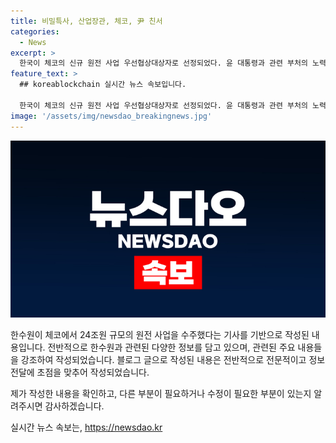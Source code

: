 ```yaml
---
title: 비밀특사, 산업장관, 체코, 尹 친서
categories:
  - News
excerpt: >
  한국이 체코의 신규 원전 사업 우선협상대상자로 선정되었다. 윤 대통령과 관련 부처의 노력이 결실을 맺었으며, 안 장관의 노력이 효과적이었다. 윤 대통령은 체코 정부 관계자들을 직접 설득해 결정에 영향을 미쳤다. 이에 대통령실은 워룸 체제를 가동하고, 체코 측 전문가들과의 소통에 주력했다. 한수원을 중심으로 한 봉사단 파견과 케이팝 댄스 공연 등 문화 외교 또한 큰 역할을 했다.
feature_text: >
  ## koreablockchain 실시간 뉴스 속보입니다.

  한국이 체코의 신규 원전 사업 우선협상대상자로 선정되었다. 윤 대통령과 관련 부처의 노력이 결실을 맺었으며, 안 장관의 노력이 효과적이었다. 윤 대통령은 체코 정부 관계자들을 직접 설득해 결정에 영향을 미쳤다. 이에 대통령실은 워룸 체제를 가동하고, 체코 측 전문가들과의 소통에 주력했다. 한수원을 중심으로 한 봉사단 파견과 케이팝 댄스 공연 등 문화 외교 또한 큰 역할을 했다.
image: '/assets/img/newsdao_breakingnews.jpg'
---
```


<p><img src="/assets/img/newsdao_breakingnews.jpg" alt="koreablockchain 속보" /></p>

<p>한수원이 체코에서 24조원 규모의 원전 사업을 수주했다는 기사를 기반으로 작성된 내용입니다. 전반적으로 한수원과 관련된 다양한 정보를 담고 있으며, 관련된 주요 내용들을 강조하여 작성되었습니다. 블로그 글으로 작성된 내용은 전반적으로 전문적이고 정보 전달에 초점을 맞추어 작성되었습니다. </p>

<p>제가 작성한 내용을 확인하고, 다른 부분이 필요하거나 수정이 필요한 부분이 있는지 알려주시면 감사하겠습니다.</p>
실시간 뉴스 속보는, <a href="https://newsdao.kr" rel="dofollow">https://newsdao.kr</a>


